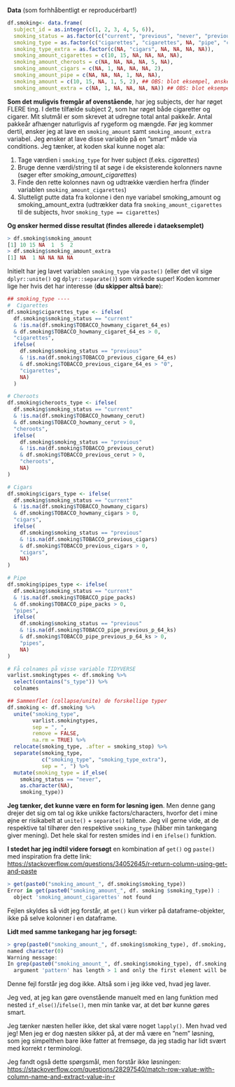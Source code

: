 **Data** (som forhhåbentligt er reproducérbart!)
```R
df.smoking<- data.frame(
  subject_id = as.integer(c(1, 2, 3, 4, 5, 6)),
  smoking_status = as.factor(c("current", "previous", "never", "previous", "current", "current")),
  smoking_type = as.factor(c("cigarettes", "cigarettes", NA, "pipe", "cheroots", "cigars")),
  smoking_type_extra = as.factor(c(NA, "cigars", NA, NA, NA, NA)),
  smoking_amount_cigarettes = c(10, 15, NA, NA, NA, NA),
  smoking_amount_cheroots = c(NA, NA, NA, NA, 5, NA),
  smoking_amount_cigars = c(NA, 1, NA, NA, NA, 2),
  smoking_amount_pipe = c(NA, NA, NA, 1, NA, NA),
  smoking_amount = c(10, 15, NA, 1, 5, 2), ## OBS: blot eksempel, ønsker at lave denne variabel.
  smoking_amount_extra = c(NA, 1, NA, NA, NA, NA)) ## OBS: blot eksempel, ønsker at lave denne variabel.
```

**Som det muligvis fremgår af ovenstående**, har jeg subjects, der har røget FLERE ting. I dette tilfælde subject 2, som har røget både cigaretter og cigarer. Mit slutmål er som skrevet at udregne total antal pakkeår. Antal pakkeår afhænger naturligvis af rygeform og mængde. Før jeg kommer dertil, ønsker jeg at lave en `smoking_amount` samt `smoking_amount_extra` variabel. Jeg ønsker at lave disse variable på en ”smart” måde via conditions. Jeg tænker, at koden skal kunne noget ala:
1)	Tage værdien i `smoking_type` for hver subject (f.eks. *cigarettes*)
2)	Bruge denne værdi/string til at søge i de eksisterende kolonners navne (søger efter *smoking_amount_cigarettes*)
3)	Finde den rette kolonnes navn og udtrække værdien herfra (finder variablen `smoking_amount_cigarettes`)
4)	Slutteligt putte data fra kolonne i den nye variabel smoking_amount og smoking_amount_extra (udtrækker data fra `smoking_amount_cigarettes` til de subjects, hvor `smoking_type == cigarettes`)


**Og ønsker hermed disse resultat (findes allerede i dataeksemplet)**
```R
> df.smoking$smoking_amount
[1] 10 15 NA  1  5  2
> df.smoking$smoking_amount_extra
[1] NA  1 NA NA NA NA
```

Initielt har jeg lavet variablen `smoking_type` via `paste()` (eller det vil sige `dplyr::unite()` og `dplyr::separate()`) som virkede super! Koden kommer lige her hvis det har interesse (**du skipper altså bare**):
```R
## smoking_type ----
#  Cigarettes
df.smoking$cigarettes_type <- ifelse(
  df.smoking$smoking_status == "current"
  & !is.na(df.smoking$TOBACCO_howmany_cigaret_64_es)
  & df.smoking$TOBACCO_howmany_cigaret_64_es > 0,
  "cigarettes",
  ifelse(
    df.smoking$smoking_status == "previous"
    & !is.na(df.smoking$TOBACCO_previous_cigare_64_es)
    & df.smoking$TOBACCO_previous_cigare_64_es > "0",
    "cigarettes",
    NA)
  )

# Cheroots
df.smoking$cheroots_type <- ifelse(
  df.smoking$smoking_status == "current"
  & !is.na(df.smoking$TOBACCO_howmany_cerut)
  & df.smoking$TOBACCO_howmany_cerut > 0,
  "cheroots",
  ifelse(
    df.smoking$smoking_status == "previous"
    & !is.na(df.smoking$TOBACCO_previous_cerut)
    & df.smoking$TOBACCO_previous_cerut > 0,
    "cheroots",
    NA)
)

# Cigars
df.smoking$cigars_type <- ifelse(
  df.smoking$smoking_status == "current"
  & !is.na(df.smoking$TOBACCO_howmany_cigars)
  & df.smoking$TOBACCO_howmany_cigars > 0,
  "cigars",
  ifelse(
    df.smoking$smoking_status == "previous"
    & !is.na(df.smoking$TOBACCO_previous_cigars)
    & df.smoking$TOBACCO_previous_cigars > 0,
    "cigars",
    NA)
)

# Pipe
df.smoking$pipes_type <- ifelse(
  df.smoking$smoking_status == "current"
  & !is.na(df.smoking$TOBACCO_pipe_packs)
  & df.smoking$TOBACCO_pipe_packs > 0,
  "pipes",
  ifelse(
    df.smoking$smoking_status == "previous"
    & !is.na(df.smoking$TOBACCO_pipe_previous_p_64_ks)
    & df.smoking$TOBACCO_pipe_previous_p_64_ks > 0,
    "pipes",
    NA)
)

# Få colnames på visse variable TIDYVERSE
varlist.smokingtypes <- df.smoking %>%
  select(contains("s_type")) %>%
  colnames

## Sammenflet (collapse/unite) de forskellige typer
df.smoking <- df.smoking %>%
  unite("smoking_type",
        varlist.smokingtypes,
        sep = ", ",
        remove = FALSE,
        na.rm = TRUE) %>% 
  relocate(smoking_type, .after = smoking_stop) %>% 
  separate(smoking_type,
           c("smoking_type", "smoking_type_extra"),
           sep = ", ") %>% 
  mutate(smoking_type = if_else(
    smoking_status == "never",
    as.character(NA),
    smoking_type))
```

**Jeg tænker, det kunne være en form for løsning igen**. Men denne gang drejer det sig om tal og ikke unikke factors/characters, hvorfor det i mine øjne er risikabelt at `unite()` + `separate()` tallene. Jeg vil gerne vide, at de respektive tal tilhører den respektive `smoking_type` (håber min tankegang giver mening). Det hele skal for resten smides ind i en `ifelse()` funktion.

**I stedet har jeg indtil videre forsøgt** en kombination af `get()` og `paste()` med inspiration fra dette link: \
https://stackoverflow.com/questions/34052645/r-return-column-using-get-and-paste

```R
> get(paste0("smoking_amount_", df.smoking$smoking_type))
Error in get(paste0("smoking_amount_", df. smoking $smoking_type)) : 
  object 'smoking_amount_cigarettes' not found
```

Fejlen skyldes så vidt jeg forstår, at `get()` kun virker på dataframe-objekter, ikke på selve kolonner i en dataframe.

**Lidt med samme tankegang har jeg forsøgt:**
```R
> grep(paste0("smoking_amount_", df.smoking$smoking_type), df.smoking, value = TRUE)
named character(0)
Warning message:
In grep(paste0("smoking_amount_", df.smoking$smoking_type), df.smoking,  :
  argument 'pattern' has length > 1 and only the first element will be used
```

Denne fejl forstår jeg dog ikke. Altså som i jeg ikke ved, hvad jeg laver.

Jeg ved, at jeg kan gøre ovenstående manuelt med en lang funktion med nested `if_else()`/`ifelse()`, men min tanke var, at det bør kunne gøres smart.

Jeg tænker næsten heller ikke, det skal være noget `lapply()`. Men hvad ved jeg! Men jeg er dog næsten sikker på, at der må være en ”nem” løsning, som jeg simpelthen bare ikke fatter at fremsøge, da jeg stadig har lidt svært med korrekt r terminologi.

Jeg fandt også dette spørgsmål, men forstår ikke løsningen: \
https://stackoverflow.com/questions/28297540/match-row-value-with-column-name-and-extract-value-in-r

